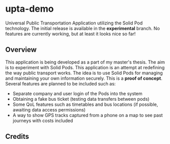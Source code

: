 # upta-demo
Universal Public Transportation Application utilizing the Solid Pod technology. The initial release is available in the **experimental** branch. No features are currently working, but at least it looks nice so far!

## Overview
This application is being developed as a part of my master's thesis. The aim is to experiment with Solid Pods. This application is an attempt at redefining the way public transport works. The idea is to use Solid Pods for managing and maintaining your own information securely. This is a **proof of concept**. Several features are planned to be included such as:

- Separate company and user login of the Pods into the system
- Obtaining a fake bus ticket (testing data transfers between pods)
- Some QoL features such as timetables and bus locations (if possible, awaiting data access permissions)
- A way to show GPS tracks captured from a phone on a map to see past journeys with costs included

## Credits

